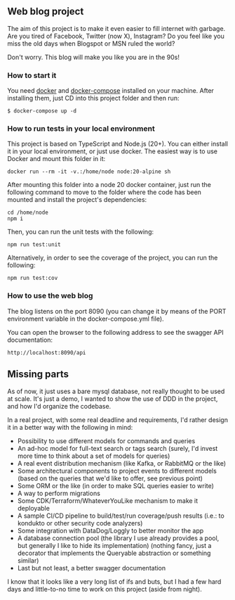 ## Web blog project
The aim of this project is to make it even easier to fill internet with garbage. Are you tired of Facebook, Twitter (now X), Instagram? Do you feel like you miss the old days when Blogspot or MSN ruled the world?

Don't worry. This blog will make you like you are in the 90s!

### How to start it
You need [docker](https://www.docker.com/) and [docker-compose](https://docs.docker.com/compose/install/) installed on your machine.
After installing them, just CD into this project folder and then run:

```shell
$ docker-compose up -d
```

### How to run tests in your local environment
This project is based on TypeScript and Node.js (20+).
You can either install it in your local environment, or just use docker. The easiest way is to use Docker and mount this folder in it:

```shell
docker run --rm -it -v.:/home/node node:20-alpine sh
```
After mounting this folder into a node 20 docker container, just run the following command to move to the folder where the code has been mounted and install the project's dependencies:

```shell
cd /home/node
npm i
```

Then, you can run the unit tests with the following:
```shell
npm run test:unit 
```

Alternatively, in order to see the coverage of the project, you can run the following:

```shell
npm run test:cov
```

### How to use the web blog
The blog listens on the port 8090 (you can change it by means of the PORT environment variable in the docker-compose.yml file).

You can open the browser to the following address to see the swagger API documentation:

```text
http://localhost:8090/api
```
## Missing parts
As of now, it just uses a bare mysql database, not really thought to be used at scale. It's just a demo, I wanted to show the use of DDD in the project, and how I'd organize the codebase.

In a real project, with some real deadline and requirements, I'd rather design it in a better way with the following in mind:

- Possibility to use different models for commands and queries
- An ad-hoc model for full-text search or tags search (surely, I'd invest more time to think about a set of models for queries)
- A real event distribution mechanism (like Kafka, or RabbitMQ or the like)
- Some architectural components to project events to different models (based on the queries that we'd like to offer, see previous point)
- Some ORM or the like (in order to make SQL queries easier to write)
- A way to perform migrations
- Some CDK/Terraform/WhateverYouLike mechanism to make it deployable
- A sample CI/CD pipeline to build/test/run coverage/push results (i.e.: to kondukto or other security code analyzers)
- Some integration with DataDog/Loggly to better monitor the app
- A database connection pool (the library I use already provides a pool, but generally I like to hide its implementation) (nothing fancy, just a decorator that implements the Queryable abstraction or something similar)
- Last but not least, a better swagger documentation

I know that it looks like a very long list of ifs and buts, but I had a few hard days and little-to-no time to work on this project (aside from night).

